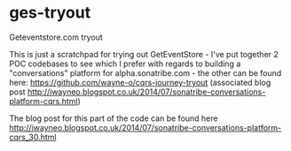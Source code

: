 ges-tryout
==========

Geteventstore.com tryout

This is just a scratchpad for trying out GetEventStore - I've put together 2 POC codebases to see which I prefer with regards to building a "conversations" platform for alpha.sonatribe.com - the other can be found here: https://github.com/wayne-o/cqrs-journey-tryout (associated blog post http://iwayneo.blogspot.co.uk/2014/07/sonatribe-conversations-platform-cqrs.html)


The blog post for this part of the code can be found here http://iwayneo.blogspot.co.uk/2014/07/sonatribe-conversations-platform-cqrs_30.html

